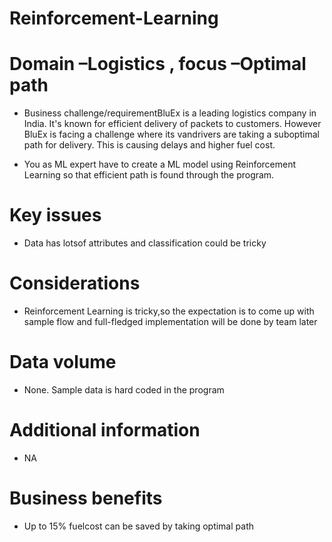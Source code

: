 # Reinforcement-Learning
# Domain –Logistics , focus –Optimal path


- Business challenge/requirementBluEx is a leading logistics company in India.  It's known for efficient delivery of packets to customers.  However BluEx is facing a challenge where its vandrivers are taking a suboptimal path for delivery.  This is causing delays and higher fuel cost.

- You as ML expert have to create a ML model using Reinforcement Learning so that efficient path is found through the program.

# Key issues
 - Data has lotsof attributes and classification could be tricky 
 
 # Considerations 
 - Reinforcement Learning is tricky,so the expectation is to come up with sample flow and full-fledged implementation will be done by team later
 
 # Data volume
 - None. Sample data is hard coded in the program
 
  # Additional information
 - NA
 
  # Business benefits
 
 - Up to 15% fuelcost can be saved by taking optimal path
